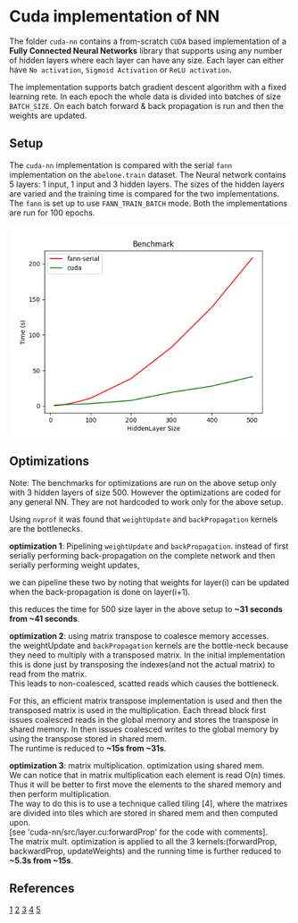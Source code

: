 # Cuda implementation of NN

The folder `cuda-nn` contains a from-scratch `CUDA` based implementation of a **Fully Connected Neural Networks** library that supports using any number of hidden layers where each layer can have any size. Each layer can either have `No activation`, `Sigmoid Activation` or `ReLU activation`.   

The implementation supports batch gradient descent algorithm with a fixed learning rete. In each epoch the whole data is divided into batches of size `BATCH_SIZE`. On each batch forward & back propagation is run and then the weights are updated.  

## Setup

The `cuda-nn` implementation is compared with the serial `fann` implementation on the `abelone.train` dataset. The Neural network contains 5 layers: 1 input, 1 input and 3 hidden layers. The sizes of the hidden layers are varied and the training time is compared for the two implementations. The `fann` is set up to use `FANN_TRAIN_BATCH` mode.  Both the implementations are run for 100 epochs.  

![bench](bench.png)


## Optimizations
Note: The benchmarks for optimizations are run on the above setup only with 3 hidden layers of size 500.
However the optimizations are coded for any general NN. They are not hardcoded to work only for the above setup.  

Using `nvprof` it was found that `weightUpdate` and `backPropagation` kernels are the bottlenecks. 

**optimization 1**: Pipelining `weightUpdate` and `backPropagation`.
instead of first serially performing back-propagation on the complete network and then serially performing weight updates,

we can pipeline these two by noting that weights for layer(i) can be updated when the back-propagation is done on layer(i+1).

this reduces the time for 500 size layer in the above setup to **~31 seconds from ~41 seconds**.  


**optimization 2**: using matrix transpose to coalesce memory accesses.  
the weightUpdate and `backPropagation` kernels are the bottle-neck because they need to multiply with a transposed matrix. 
In the initial implementation this is done just by transposing the indexes(and not the actual matrix) to read from the matrix.   
This leads to non-coalesced, scatted reads which causes the bottleneck.   

For this, an efficient matrix transpose implementation is used and then the transposed matrix is used in the multiplication. Each thread block first issues coalesced reads in the global memory and stores the transpose in shared memory. In then issues coalesced writes to the global memory by using the transpose stored in shared mem.   
The runtime is reduced to **~15s from ~31s**. 


**optimization 3**: matrix multiplication. optimization using shared mem.  
We can notice that in matrix multiplication each element is read O(n) times. Thus it will be better to first move the elements to the shared memory and then perform multiplication.  
The way to do this is to use a technique called tiling [4], where the matrixes are divided into tiles which are stored in shared mem and then computed upon.   
[see 'cuda-nn/src/layer.cu:forwardProp' for the code with comments].   
The matrix mult. optimization is applied to all the 3 kernels:(forwardProp, backwardProp, updateWeights) and the running time is further reduced to **~5.3s from ~15s**.   





## References
[1](https://www.csd.uwo.ca/~mmorenom/HPC-Slides/Optimizing_CUDA_Code-2x2.pdf)
[2](https://on-demand.gputechconf.com/gtc/2014/presentations/S4158-cuda-streams-best-practices-common-pitfalls.pdf)
[3](https://github.com/stanford-cs149/asst3)
[4](https://www.youtube.com/watch?v=o7h_sYMk_oc)
[5](https://docs.nvidia.com/cuda/archive/11.6.1/cuda-c-best-practices-guide/index.html)
